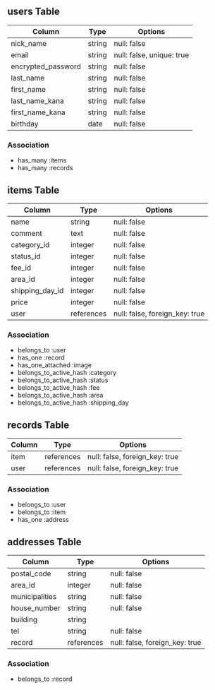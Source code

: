 ## users Table

|Column             |Type    |Options                     |
|-------------------|--------|----------------------------|
|nick_name          |string  |null: false                 |
|email              |string  |null: false, unique: true   |
|encrypted_password |string  |null: false                 |
|last_name          |string  |null: false                 |
|first_name         |string  |null: false                 |
|last_name_kana     |string  |null: false                 |
|first_name_kana    |string  |null: false                 |
|birthday           |date    |null: false                 |

### Association
- has_many :items
- has_many :records


## items Table

|Column             |Type        |Options                           |
|-------------------|------------|----------------------------------|
|name               |string      |null: false                       |
|comment            |text        |null: false                       |
|category_id        |integer     |null: false                       |
|status_id          |integer     |null: false                       |
|fee_id             |integer     |null: false                       |
|area_id            |integer     |null: false                       |
|shipping_day_id    |integer     |null: false                       |
|price              |integer     |null: false                       |
|user               |references  |null: false, foreign_key: true    |

### Association
- belongs_to :user
- has_one :record
- has_one_attached :image
- belongs_to_active_hash :category
- belongs_to_active_hash :status
- belongs_to_active_hash :fee
- belongs_to_active_hash :area
- belongs_to_active_hash :shipping_day


## records Table

|Column             |Type        |Options                           |
|-------------------|------------|----------------------------------|
|item               |references  |null: false, foreign_key: true    |
|user               |references  |null: false, foreign_key: true    |

### Association
- belongs_to :user
- belongs_to :item
- has_one :address


## addresses Table

|Column             |Type        |Options                           |
|-------------------|------------|----------------------------------|
|postal_code        |string      |null: false                       |
|area_id            |integer     |null: false                       |
|municipalities     |string      |null: false                       |
|house_number       |string      |null: false                       |
|building           |string      |                                  |
|tel                |string      |null: false                       |
|record             |references  |null: false, foreign_key: true    |

### Association
- belongs_to :record
